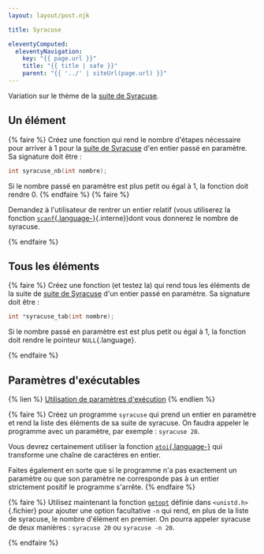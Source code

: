 ```yaml
---
layout: layout/post.njk

title: Syracuse

eleventyComputed:
  eleventyNavigation:
    key: "{{ page.url }}"
    title: "{{ title | safe }}"
    parent: "{{ '../' | siteUrl(page.url) }}"
---
```


Variation sur le thème de la [suite de Syracuse](https://fr.wikipedia.org/wiki/Conjecture_de_Syracuse#Suite_de_Syracuse).

## <span id="syracuse-v1"></span> Un élément

{% faire %}
Créez une fonction qui rend le nombre d'étapes nécessaire pour arriver à 1 pour la [suite de Syracuse](https://fr.wikipedia.org/wiki/Conjecture_de_Syracuse#Suite_de_Syracuse) d'en entier passé en paramètre. Sa signature doit être :

```c
int syracuse_nb(int nombre);
```

Si le nombre passé en paramètre est plus petit ou égal à 1, la fonction doit rendre 0.
{% endfaire %}
{% faire %}

Demandez à l'utilisateur de rentrer un entier relatif (vous utiliserez la fonction [`scanf`{.language-}](../../langage/pointeurs/#scanf){.interne})dont vous donnerez le nombre de syracuse.

{% endfaire %}

## <span id="syracuse-v2"></span> Tous les éléments

{% faire %}
Créez une fonction (et testez la) qui rend tous les éléments de la suite de [suite de Syracuse](https://fr.wikipedia.org/wiki/Conjecture_de_Syracuse#Suite_de_Syracuse) d'un entier passé en paramètre. Sa signature doit être :

```c
int *syracuse_tab(int nombre);
```

Si le nombre passé en paramètre est est plus petit ou égal à 1, la fonction doit rendre le pointeur `NULL`{.language}.

{% endfaire %}

## <span id="syracuse-v3"></span> Paramètres d'exécutables

{% lien %}
[Utilisation de paramètres d'exécution](https://opensource.com/article/21/8/short-option-parsing-c)
{% endlien %}

{% faire %}
Créez un programme `syracuse`  qui prend un entier en paramètre et rend la liste des éléments de sa suite de syracuse. On faudra appeler le programme avec un paramètre, par exemple : `syracuse 20`.

Vous devrez certainement utiliser la fonction [`atoi`{.language-}](https://koor.fr/C/cstdlib/atoi.wp) qui transforme une chaîne de caractères en entier.

Faites également en sorte que si le programme n'a pas exactement un paramètre ou que son paramètre ne corresponde pas à un entier strictement positif le programme s'arrête.
{% endfaire %}

{% faire %}
Utilisez maintenant la fonction [`getopt`](https://www.gnu.org/software/libc/manual/html_node/Getopt.html) définie dans `<unistd.h>`{.fichier} pour ajouter une option facultative `-n` qui rend, en plus de la liste de syracuse, le nombre d'élément en premier. On pourra appeler syracuse de deux manières : `syracuse 20` ou `syracuse -n 20`.

{% endfaire %}
